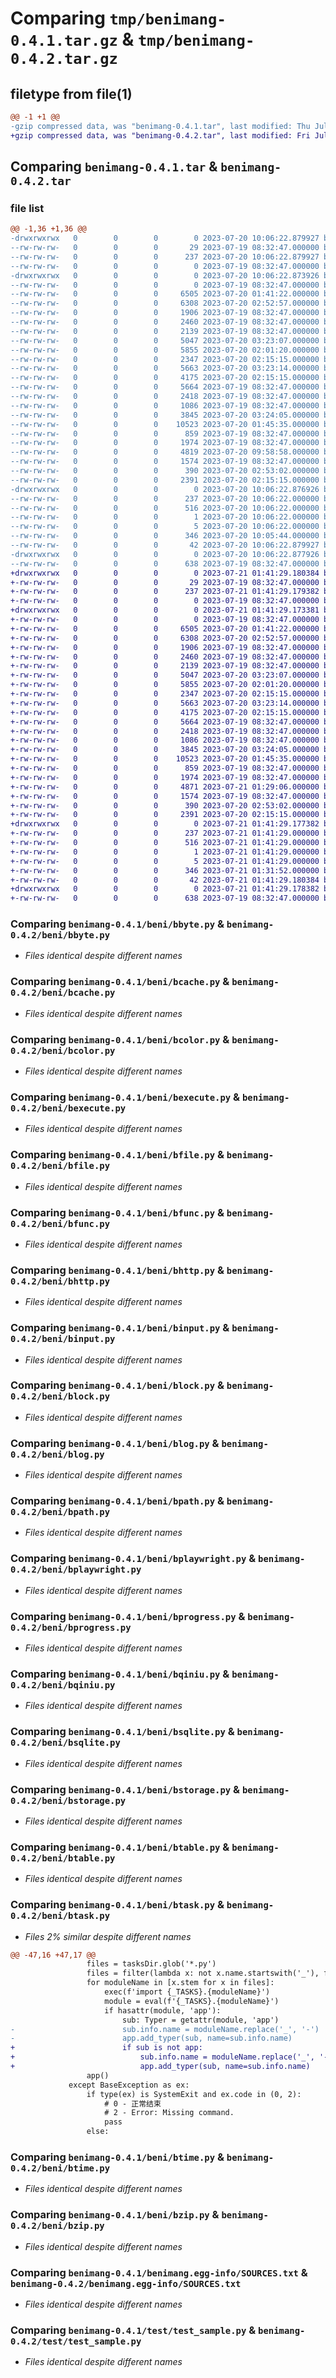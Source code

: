 # Comparing `tmp/benimang-0.4.1.tar.gz` & `tmp/benimang-0.4.2.tar.gz`

## filetype from file(1)

```diff
@@ -1 +1 @@
-gzip compressed data, was "benimang-0.4.1.tar", last modified: Thu Jul 20 10:06:22 2023, max compression
+gzip compressed data, was "benimang-0.4.2.tar", last modified: Fri Jul 21 01:41:29 2023, max compression
```

## Comparing `benimang-0.4.1.tar` & `benimang-0.4.2.tar`

### file list

```diff
@@ -1,36 +1,36 @@
-drwxrwxrwx   0        0        0        0 2023-07-20 10:06:22.879927 benimang-0.4.1/
--rw-rw-rw-   0        0        0       29 2023-07-19 08:32:47.000000 benimang-0.4.1/MANIFEST.in
--rw-rw-rw-   0        0        0      237 2023-07-20 10:06:22.879927 benimang-0.4.1/PKG-INFO
--rw-rw-rw-   0        0        0        0 2023-07-19 08:32:47.000000 benimang-0.4.1/README.md
-drwxrwxrwx   0        0        0        0 2023-07-20 10:06:22.873926 benimang-0.4.1/beni/
--rw-rw-rw-   0        0        0        0 2023-07-19 08:32:47.000000 benimang-0.4.1/beni/__init__.py
--rw-rw-rw-   0        0        0     6505 2023-07-20 01:41:22.000000 benimang-0.4.1/beni/bbyte.py
--rw-rw-rw-   0        0        0     6308 2023-07-20 02:52:57.000000 benimang-0.4.1/beni/bcache.py
--rw-rw-rw-   0        0        0     1906 2023-07-19 08:32:47.000000 benimang-0.4.1/beni/bcolor.py
--rw-rw-rw-   0        0        0     2460 2023-07-19 08:32:47.000000 benimang-0.4.1/beni/bexecute.py
--rw-rw-rw-   0        0        0     2139 2023-07-19 08:32:47.000000 benimang-0.4.1/beni/bfile.py
--rw-rw-rw-   0        0        0     5047 2023-07-20 03:23:07.000000 benimang-0.4.1/beni/bfunc.py
--rw-rw-rw-   0        0        0     5855 2023-07-20 02:01:20.000000 benimang-0.4.1/beni/bhttp.py
--rw-rw-rw-   0        0        0     2347 2023-07-20 02:15:15.000000 benimang-0.4.1/beni/binput.py
--rw-rw-rw-   0        0        0     5663 2023-07-20 03:23:14.000000 benimang-0.4.1/beni/block.py
--rw-rw-rw-   0        0        0     4175 2023-07-20 02:15:15.000000 benimang-0.4.1/beni/blog.py
--rw-rw-rw-   0        0        0     5664 2023-07-19 08:32:47.000000 benimang-0.4.1/beni/bpath.py
--rw-rw-rw-   0        0        0     2418 2023-07-19 08:32:47.000000 benimang-0.4.1/beni/bplaywright.py
--rw-rw-rw-   0        0        0     1086 2023-07-19 08:32:47.000000 benimang-0.4.1/beni/bprogress.py
--rw-rw-rw-   0        0        0     3845 2023-07-20 03:24:05.000000 benimang-0.4.1/beni/bqiniu.py
--rw-rw-rw-   0        0        0    10523 2023-07-20 01:45:35.000000 benimang-0.4.1/beni/bsqlite.py
--rw-rw-rw-   0        0        0      859 2023-07-19 08:32:47.000000 benimang-0.4.1/beni/bstorage.py
--rw-rw-rw-   0        0        0     1974 2023-07-19 08:32:47.000000 benimang-0.4.1/beni/btable.py
--rw-rw-rw-   0        0        0     4819 2023-07-20 09:58:58.000000 benimang-0.4.1/beni/btask.py
--rw-rw-rw-   0        0        0     1574 2023-07-19 08:32:47.000000 benimang-0.4.1/beni/btime.py
--rw-rw-rw-   0        0        0      390 2023-07-20 02:53:02.000000 benimang-0.4.1/beni/btype.py
--rw-rw-rw-   0        0        0     2391 2023-07-20 02:15:15.000000 benimang-0.4.1/beni/bzip.py
-drwxrwxrwx   0        0        0        0 2023-07-20 10:06:22.876926 benimang-0.4.1/benimang.egg-info/
--rw-rw-rw-   0        0        0      237 2023-07-20 10:06:22.000000 benimang-0.4.1/benimang.egg-info/PKG-INFO
--rw-rw-rw-   0        0        0      516 2023-07-20 10:06:22.000000 benimang-0.4.1/benimang.egg-info/SOURCES.txt
--rw-rw-rw-   0        0        0        1 2023-07-20 10:06:22.000000 benimang-0.4.1/benimang.egg-info/dependency_links.txt
--rw-rw-rw-   0        0        0        5 2023-07-20 10:06:22.000000 benimang-0.4.1/benimang.egg-info/top_level.txt
--rw-rw-rw-   0        0        0      346 2023-07-20 10:05:44.000000 benimang-0.4.1/pyproject.toml
--rw-rw-rw-   0        0        0       42 2023-07-20 10:06:22.879927 benimang-0.4.1/setup.cfg
-drwxrwxrwx   0        0        0        0 2023-07-20 10:06:22.877926 benimang-0.4.1/test/
--rw-rw-rw-   0        0        0      638 2023-07-19 08:32:47.000000 benimang-0.4.1/test/test_sample.py
+drwxrwxrwx   0        0        0        0 2023-07-21 01:41:29.180384 benimang-0.4.2/
+-rw-rw-rw-   0        0        0       29 2023-07-19 08:32:47.000000 benimang-0.4.2/MANIFEST.in
+-rw-rw-rw-   0        0        0      237 2023-07-21 01:41:29.179382 benimang-0.4.2/PKG-INFO
+-rw-rw-rw-   0        0        0        0 2023-07-19 08:32:47.000000 benimang-0.4.2/README.md
+drwxrwxrwx   0        0        0        0 2023-07-21 01:41:29.173381 benimang-0.4.2/beni/
+-rw-rw-rw-   0        0        0        0 2023-07-19 08:32:47.000000 benimang-0.4.2/beni/__init__.py
+-rw-rw-rw-   0        0        0     6505 2023-07-20 01:41:22.000000 benimang-0.4.2/beni/bbyte.py
+-rw-rw-rw-   0        0        0     6308 2023-07-20 02:52:57.000000 benimang-0.4.2/beni/bcache.py
+-rw-rw-rw-   0        0        0     1906 2023-07-19 08:32:47.000000 benimang-0.4.2/beni/bcolor.py
+-rw-rw-rw-   0        0        0     2460 2023-07-19 08:32:47.000000 benimang-0.4.2/beni/bexecute.py
+-rw-rw-rw-   0        0        0     2139 2023-07-19 08:32:47.000000 benimang-0.4.2/beni/bfile.py
+-rw-rw-rw-   0        0        0     5047 2023-07-20 03:23:07.000000 benimang-0.4.2/beni/bfunc.py
+-rw-rw-rw-   0        0        0     5855 2023-07-20 02:01:20.000000 benimang-0.4.2/beni/bhttp.py
+-rw-rw-rw-   0        0        0     2347 2023-07-20 02:15:15.000000 benimang-0.4.2/beni/binput.py
+-rw-rw-rw-   0        0        0     5663 2023-07-20 03:23:14.000000 benimang-0.4.2/beni/block.py
+-rw-rw-rw-   0        0        0     4175 2023-07-20 02:15:15.000000 benimang-0.4.2/beni/blog.py
+-rw-rw-rw-   0        0        0     5664 2023-07-19 08:32:47.000000 benimang-0.4.2/beni/bpath.py
+-rw-rw-rw-   0        0        0     2418 2023-07-19 08:32:47.000000 benimang-0.4.2/beni/bplaywright.py
+-rw-rw-rw-   0        0        0     1086 2023-07-19 08:32:47.000000 benimang-0.4.2/beni/bprogress.py
+-rw-rw-rw-   0        0        0     3845 2023-07-20 03:24:05.000000 benimang-0.4.2/beni/bqiniu.py
+-rw-rw-rw-   0        0        0    10523 2023-07-20 01:45:35.000000 benimang-0.4.2/beni/bsqlite.py
+-rw-rw-rw-   0        0        0      859 2023-07-19 08:32:47.000000 benimang-0.4.2/beni/bstorage.py
+-rw-rw-rw-   0        0        0     1974 2023-07-19 08:32:47.000000 benimang-0.4.2/beni/btable.py
+-rw-rw-rw-   0        0        0     4871 2023-07-21 01:29:06.000000 benimang-0.4.2/beni/btask.py
+-rw-rw-rw-   0        0        0     1574 2023-07-19 08:32:47.000000 benimang-0.4.2/beni/btime.py
+-rw-rw-rw-   0        0        0      390 2023-07-20 02:53:02.000000 benimang-0.4.2/beni/btype.py
+-rw-rw-rw-   0        0        0     2391 2023-07-20 02:15:15.000000 benimang-0.4.2/beni/bzip.py
+drwxrwxrwx   0        0        0        0 2023-07-21 01:41:29.177382 benimang-0.4.2/benimang.egg-info/
+-rw-rw-rw-   0        0        0      237 2023-07-21 01:41:29.000000 benimang-0.4.2/benimang.egg-info/PKG-INFO
+-rw-rw-rw-   0        0        0      516 2023-07-21 01:41:29.000000 benimang-0.4.2/benimang.egg-info/SOURCES.txt
+-rw-rw-rw-   0        0        0        1 2023-07-21 01:41:29.000000 benimang-0.4.2/benimang.egg-info/dependency_links.txt
+-rw-rw-rw-   0        0        0        5 2023-07-21 01:41:29.000000 benimang-0.4.2/benimang.egg-info/top_level.txt
+-rw-rw-rw-   0        0        0      346 2023-07-21 01:31:52.000000 benimang-0.4.2/pyproject.toml
+-rw-rw-rw-   0        0        0       42 2023-07-21 01:41:29.180384 benimang-0.4.2/setup.cfg
+drwxrwxrwx   0        0        0        0 2023-07-21 01:41:29.178382 benimang-0.4.2/test/
+-rw-rw-rw-   0        0        0      638 2023-07-19 08:32:47.000000 benimang-0.4.2/test/test_sample.py
```

### Comparing `benimang-0.4.1/beni/bbyte.py` & `benimang-0.4.2/beni/bbyte.py`

 * *Files identical despite different names*

### Comparing `benimang-0.4.1/beni/bcache.py` & `benimang-0.4.2/beni/bcache.py`

 * *Files identical despite different names*

### Comparing `benimang-0.4.1/beni/bcolor.py` & `benimang-0.4.2/beni/bcolor.py`

 * *Files identical despite different names*

### Comparing `benimang-0.4.1/beni/bexecute.py` & `benimang-0.4.2/beni/bexecute.py`

 * *Files identical despite different names*

### Comparing `benimang-0.4.1/beni/bfile.py` & `benimang-0.4.2/beni/bfile.py`

 * *Files identical despite different names*

### Comparing `benimang-0.4.1/beni/bfunc.py` & `benimang-0.4.2/beni/bfunc.py`

 * *Files identical despite different names*

### Comparing `benimang-0.4.1/beni/bhttp.py` & `benimang-0.4.2/beni/bhttp.py`

 * *Files identical despite different names*

### Comparing `benimang-0.4.1/beni/binput.py` & `benimang-0.4.2/beni/binput.py`

 * *Files identical despite different names*

### Comparing `benimang-0.4.1/beni/block.py` & `benimang-0.4.2/beni/block.py`

 * *Files identical despite different names*

### Comparing `benimang-0.4.1/beni/blog.py` & `benimang-0.4.2/beni/blog.py`

 * *Files identical despite different names*

### Comparing `benimang-0.4.1/beni/bpath.py` & `benimang-0.4.2/beni/bpath.py`

 * *Files identical despite different names*

### Comparing `benimang-0.4.1/beni/bplaywright.py` & `benimang-0.4.2/beni/bplaywright.py`

 * *Files identical despite different names*

### Comparing `benimang-0.4.1/beni/bprogress.py` & `benimang-0.4.2/beni/bprogress.py`

 * *Files identical despite different names*

### Comparing `benimang-0.4.1/beni/bqiniu.py` & `benimang-0.4.2/beni/bqiniu.py`

 * *Files identical despite different names*

### Comparing `benimang-0.4.1/beni/bsqlite.py` & `benimang-0.4.2/beni/bsqlite.py`

 * *Files identical despite different names*

### Comparing `benimang-0.4.1/beni/bstorage.py` & `benimang-0.4.2/beni/bstorage.py`

 * *Files identical despite different names*

### Comparing `benimang-0.4.1/beni/btable.py` & `benimang-0.4.2/beni/btable.py`

 * *Files identical despite different names*

### Comparing `benimang-0.4.1/beni/btask.py` & `benimang-0.4.2/beni/btask.py`

 * *Files 2% similar despite different names*

```diff
@@ -47,16 +47,17 @@
                 files = tasksDir.glob('*.py')
                 files = filter(lambda x: not x.name.startswith('_'), files)
                 for moduleName in [x.stem for x in files]:
                     exec(f'import {_TASKS}.{moduleName}')
                     module = eval(f'{_TASKS}.{moduleName}')
                     if hasattr(module, 'app'):
                         sub: Typer = getattr(module, 'app')
-                        sub.info.name = moduleName.replace('_', '-')
-                        app.add_typer(sub, name=sub.info.name)
+                        if sub is not app:
+                            sub.info.name = moduleName.replace('_', '-')
+                            app.add_typer(sub, name=sub.info.name)
                 app()
             except BaseException as ex:
                 if type(ex) is SystemExit and ex.code in (0, 2):
                     # 0 - 正常结束
                     # 2 - Error: Missing command.
                     pass
                 else:
```

### Comparing `benimang-0.4.1/beni/btime.py` & `benimang-0.4.2/beni/btime.py`

 * *Files identical despite different names*

### Comparing `benimang-0.4.1/beni/bzip.py` & `benimang-0.4.2/beni/bzip.py`

 * *Files identical despite different names*

### Comparing `benimang-0.4.1/benimang.egg-info/SOURCES.txt` & `benimang-0.4.2/benimang.egg-info/SOURCES.txt`

 * *Files identical despite different names*

### Comparing `benimang-0.4.1/test/test_sample.py` & `benimang-0.4.2/test/test_sample.py`

 * *Files identical despite different names*

